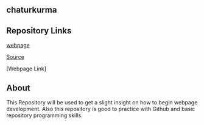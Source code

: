 ## chaturkurma

## Repository Links

[webpage](https://github.com/chaturkurma/chaturkurma/edit/master/README.md)

[Source](https://github.com/chaturkurma/chaturkurma/blob/master/README.md)

[Webpage Link]


## About

This Repository will be used to get a slight insight on how to begin webpage development. Also this repository is good to practice with Github and basic repository programming skills.
